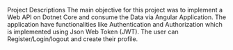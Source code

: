 Project Descriptions
The main objective for this project was to implement a Web API on Dotnet Core and consume the Data via Angular Application. The application have functionalities like Authentication and Authorization which is implemented using Json Web Token (JWT).
The user can Register/Login/logout and create their profile. 
